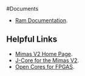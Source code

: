 #Documents
* [Ram Documentation](https://github.com/AEW2015/Mimas_V2/blob/master/Docs/W949D6CBHX6E.pdf "Ram").

## Helpful Links
* [Mimas V2 Home Page](http://numato.com/mimas-v2-spartan-6-fpga-development-board-with-ddr-sdram/ "Numato").
* [J-Core for the Mimas V2](http://j-core.org/ "J-Core").
* [Open Cores for FPGAS](http://opencores.org/ "OpenCores").



